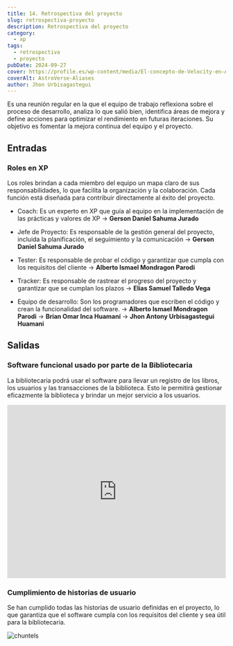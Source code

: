 ```yaml
---
title: 14. Retrospectiva del proyecto
slug: retrospectiva-proyecto
description: Retrospectiva del proyecto
category:
  - xp
tags:
  - retrospectiva
  - proyecto
pubDate: 2024-09-27
cover: https://profile.es/wp-content/media/El-concepto-de-Velocity-en-Agile.jpg
coverAlt: AstroVerse-Aliases
author: Jhon Urbisagastegui
---
```


Es una reunión regular en la que el equipo de trabajo reflexiona sobre el proceso de desarrollo, analiza lo que salió bien, identifica áreas de mejora y define acciones para optimizar el rendimiento en futuras iteraciones. Su objetivo es fomentar la mejora continua del equipo y el proyecto.

## Entradas

### Roles en XP

Los roles brindan a cada miembro del equipo un mapa claro de sus responsabilidades, lo que facilita la organización y la colaboración. Cada función está diseñada para contribuir directamente al éxito del proyecto.

- Coach: Es un experto en XP que guía al equipo en la implementación de las prácticas y valores de XP -> **Gerson Daniel Sahuma Jurado**

- Jefe de Proyecto: Es responsable de la gestión general del proyecto, incluida la planificación, el seguimiento y la comunicación -> **Gerson Daniel Sahuma Jurado**

- Tester: Es responsable de probar el código y garantizar que cumpla con los requisitos del cliente -> **Alberto Ismael Mondragon Parodi**

- Tracker: Es responsable de rastrear el progreso del proyecto y garantizar que se cumplan los plazos -> **Elias Samuel Talledo Vega**

- Equipo de desarrollo: Son los programadores que escriben el código y crean la funcionalidad del software. -> **Alberto Ismael Mondragon Parodi** -> **Brian Omar Inca Huamaní** -> **Jhon Antony Urbisagastegui Huamani**

## Salidas

### Software funcional usado por parte de la Bibliotecaria

La bibliotecaria podrá usar el software para llevar un registro de los libros, los usuarios y las transacciones de la biblioteca. Esto le permitirá gestionar eficazmente la biblioteca y brindar un mejor servicio a los usuarios.

<iframe width="100%" height="400px" src="https://www.youtube.com/embed/Te_RjY4vtds" title="Software funcional usado por parte de la Bibliotecaria - Ing De Software UNTELS" frameborder="0" allow="accelerometer; autoplay; clipboard-write; encrypted-media; gyroscope; picture-in-picture; web-share" referrerpolicy="strict-origin-when-cross-origin" allowfullscreen></iframe>

### Cumplimiento de historias de usuario

Se han cumplido todas las historias de usuario definidas en el proyecto, lo que garantiza que el software cumpla con los requisitos del cliente y sea útil para la bibliotecaria.

![chuntels](/images/cumplimiento-hu.png)